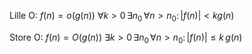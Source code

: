 Lille O: $f(n)=o(g(n))$
$\forall k>0\,\exists n_{0}\,\forall n>n_{0}\colon |f(n)|<kg(n)$

Store O: $f(n)=O(g(n))$
$\exists k>0\,\exists n_{0}\,\forall n>n_{0}\colon |f(n)|\leq k\,g(n)$
